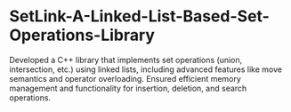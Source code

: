 # SetLink-A-Linked-List-Based-Set-Operations-Library
Developed a C++ library that implements set operations (union, intersection, etc.) using linked lists, including advanced features like move semantics and operator overloading. Ensured efficient memory management and functionality for insertion, deletion, and search operations.
